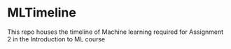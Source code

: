 # MLTimeline

This repo houses the timeline of Machine learning required for Assignment 2 in the Introduction to ML course

